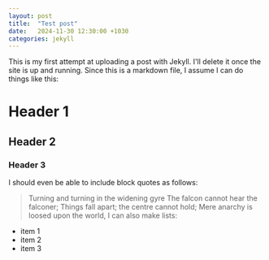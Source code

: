 ```yaml
---
layout: post
title:  "Test post"
date:   2024-11-30 12:30:00 +1030
categories: jekyll
---
```

This is my first attempt at uploading a post with Jekyll. I'll delete it once the site is up and running. Since this is a markdown file, I assume I can do things like this:
# Header 1 #
## Header 2 ##
### Header 3 ###
I should even be able to include block quotes as follows:
> Turning and turning in the widening gyre
> The falcon cannot hear the falconer;
> Things fall apart; the centre cannot hold;
> Mere anarchy is loosed upon the world,
I can also make lists:
* item 1
* item 2
* item 3